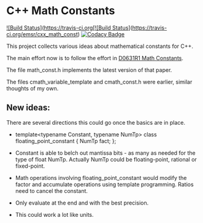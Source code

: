 # C++ Math Constants
[![Build Status](https://travis-ci.org[![Build Status](https://travis-ci.org/emsr/cxx_math_const.svg?branch=master)](https://travis-ci.org/emsr/cxx_math_const)
[![Codacy Badge](https://api.codacy.com/project/badge/Grade/221f0486a7304f0abb963cbcf910c922)](https://www.codacy.com/app/emsr/cxx_math_const?utm_source=github.com&amp;utm_medium=referral&amp;utm_content=emsr/cxx_math_const&amp;utm_campaign=Badge_Grade)

This project collects various ideas about mathematical constants for C++.

The main effort now is to follow the effort in
[D0631R1 Math Constants](https://wg21.link/p0631).

The file math_const.h implements the latest version of that paper.

The files cmath_variable_template and cmath_const.h were earlier, similar thoughts of my own.


## New ideas:

There are several directions this could go once the basics are in place.

  * template<typename Constant, typename NumTp>
    class floating_point_constant
    {
      NumTp fact;
    };

  * Constant is able to belch out mantissa bits - as many as needed for the type of float NumTp.
    Actually NumTp could be floating-point, rational or fixed-point.

  * Math operations involving floating_point_constant would modify the factor and accumulate operations
    using template programming.
    Ratios need to cancel the constant.

  * Only evaluate at the end and with the best precision.

  * This could work a lot like units.

